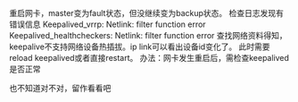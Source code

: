 重启网卡，master变为fault状态，但没继续变为backup状态。
检查日志发现有错误信息
Keepalived_vrrp: Netlink: filter function error
Keepalived_healthcheckers: Netlink: filter function error
查找网络资料得知，keepalive不支持网络设备热插拔。ip link可以看出设备id变化了。
此时需要reload keepalived或者直接restart。
办法：网卡发生重启后，需检查keepalived是否正常


也不知道对不对，留作看看吧

